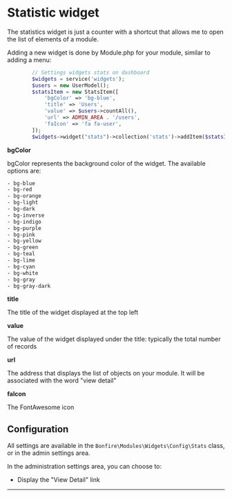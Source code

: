 # Statistic widget

The statistics widget is just a counter with a shortcut that allows me to open the list of elements of a module.

Adding a new widget is done by Module.php for your module, similar to adding a menu:

```php
		// Settings widgets stats on dashboard
		$widgets = service('widgets');
		$users = new UserModel();
		$statsItem = new StatsItem([
			'bgColor' => 'bg-blue',
			'title' => 'Users',
			'value' => $users->countAll(),
			'url' => ADMIN_AREA . '/users',
			'faIcon' => 'fa fa-user',
		]);
		$widgets->widget("stats")->collection('stats')->addItem($statsItem);
```

**bgColor**

bgColor represents the background color of the widget.
The available options are:
```css
- bg-blue
- bg-red
- bg-orange
- bg-light
- bg-dark
- bg-inverse
- bg-indigo
- bg-purple
- bg-pink
- bg-yellow
- bg-green
- bg-teal
- bg-lime
- bg-cyan
- bg-white
- bg-gray
- bg-gray-dark
```

**title**

The title of the widget displayed at the top left

**value**

The value of the widget displayed under the title: typically the total number of records

**url**

The address that displays the list of objects on your module. It will be associated with the word "view detail"

**faIcon**

The FontAwesome icon



## Configuration

All settings are available in the `Bonfire\Modules\Widgets\Config\Stats` class, or in the admin settings area.

In the administration settings area, you can choose to:
- Display the "View Detail" link

---
